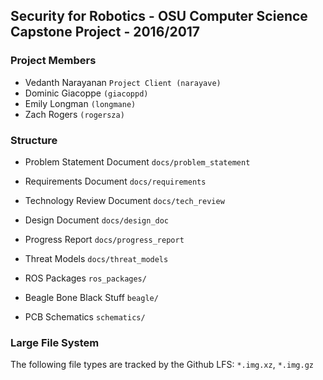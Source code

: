 ## Security for Robotics - OSU Computer Science Capstone Project - 2016/2017

### Project Members
  * Vedanth Narayanan `Project Client (narayave)`
  * Dominic Giacoppe `(giacoppd)`
  * Emily Longman `(longmane)`
  * Zach Rogers `(rogersza)`

### Structure
* Problem Statement Document `docs/problem_statement`

* Requirements Document `docs/requirements`

* Technology Review Document `docs/tech_review`

* Design Document `docs/design_doc`

* Progress Report `docs/progress_report`

* Threat Models `docs/threat_models`

* ROS Packages `ros_packages/`

* Beagle Bone Black Stuff `beagle/`

* PCB Schematics `schematics/`

### Large File System
The following file types are tracked by the Github LFS: `*.img.xz`, `*.img.gz`
